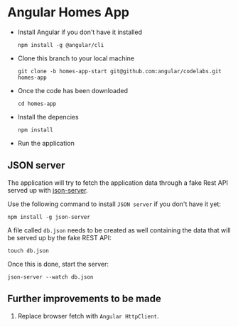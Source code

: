 # Angular Homes App
- Install Angular if you don't have it installed

  `npm install -g @angular/cli`

- Clone this branch to your local machine

  `git clone -b homes-app-start git@github.com:angular/codelabs.git homes-app`

- Once the code has been downloaded

  `cd homes-app`

- Install the depencies

  `npm install` 

- Run the application 

## JSON server
 The application will try to fetch the application data through a fake Rest API served up with [json-server](https://github.com/typicode/json-server/tree/v0).
 
 Use the following command to install `JSON server` if you don't have it yet:
 ```
 npm install -g json-server
 ```
 
 A file called `db.json` needs to be created as well containing the data that will be served up by the fake REST API:
 ```
 touch db.json
 ```
 
 Once this is done, start the server:
 ```
 json-server --watch db.json
 ```
 
 ## Further improvements to be made
 
 1. Replace browser fetch with `Angular HttpClient`.
